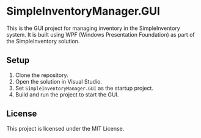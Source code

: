 # SimpleInventoryManager.GUI

This is the GUI project for managing inventory in the SimpleInventory system. It is built using WPF (Windows Presentation Foundation) as part of the SimpleInventory solution.

## Setup

1. Clone the repository.
2. Open the solution in Visual Studio.
3. Set `SimpleInventoryManager.GUI` as the startup project.
4. Build and run the project to start the GUI.

## License

This project is licensed under the MIT License.

